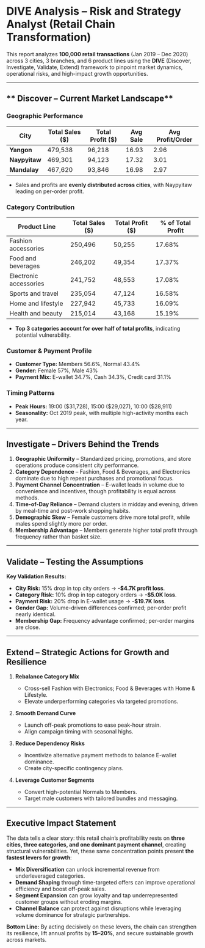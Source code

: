 

# DIVE Analysis – Risk and Strategy Analyst (Retail Chain Transformation)

This report analyzes **100,000 retail transactions** (Jan 2019 – Dec 2020) across 3 cities, 3 branches, and 6 product lines using the **DIVE** (Discover, Investigate, Validate, Extend) framework to pinpoint market dynamics, operational risks, and high-impact growth opportunities.

---

## ** Discover – Current Market Landscape**

### Geographic Performance

| City          | Total Sales (\$) | Total Profit (\$) | Avg Sale | Avg Profit/Order |
| ------------- | ---------------- | ----------------- | -------- | ---------------- |
| **Yangon**    | 479,538          | 96,218            | 16.93    | 2.96             |
| **Naypyitaw** | 469,301          | 94,123            | 17.32    | 3.01             |
| **Mandalay**  | 467,620          | 93,846            | 16.98    | 2.97             |

* Sales and profits are **evenly distributed across cities**, with Naypyitaw leading on per-order profit.

### Category Contribution

| Product Line           | Total Sales (\$) | Total Profit (\$) | % of Total Profit |
| ---------------------- | ---------------- | ----------------- | ----------------- |
| Fashion accessories    | 250,496          | 50,255            | 17.68%            |
| Food and beverages     | 246,202          | 49,354            | 17.37%            |
| Electronic accessories | 241,752          | 48,553            | 17.08%            |
| Sports and travel      | 235,054          | 47,124            | 16.58%            |
| Home and lifestyle     | 227,942          | 45,733            | 16.09%            |
| Health and beauty      | 215,014          | 43,168            | 15.19%            |

* **Top 3 categories account for over half of total profits**, indicating potential vulnerability.

### Customer & Payment Profile

* **Customer Type:** Members 56.6%, Normal 43.4%
* **Gender:** Female 57%, Male 43%
* **Payment Mix:** E-wallet 34.7%, Cash 34.3%, Credit card 31.1%

### Timing Patterns

* **Peak Hours:** 19:00 (\$31,728), 15:00 (\$29,027), 10:00 (\$28,911)
* **Seasonality:** Oct 2019 peak, with multiple high-activity months each year.

---

## **Investigate – Drivers Behind the Trends**

1. **Geographic Uniformity** – Standardized pricing, promotions, and store operations produce consistent city performance.
2. **Category Dependence** – Fashion, Food & Beverages, and Electronics dominate due to high repeat purchases and promotional focus.
3. **Payment Channel Concentration** – E-wallet leads in volume due to convenience and incentives, though profitability is equal across methods.
4. **Time-of-Day Reliance** – Demand clusters in midday and evening, driven by meal-time and post-work shopping habits.
5. **Demographic Skew** – Female customers drive more total profit, while males spend slightly more per order.
6. **Membership Advantage** – Members generate higher total profit through frequency rather than basket size.

---

## **Validate – Testing the Assumptions**

**Key Validation Results:**

* **City Risk:** 15% drop in top city orders → **-\$4.7K profit loss**.
* **Category Risk:** 10% drop in top category orders → **-\$5.0K loss**.
* **Payment Risk:** 20% drop in E-wallet usage → **-\$19.7K loss**.
* **Gender Gap:** Volume-driven differences confirmed; per-order profit nearly identical.
* **Membership Gap:** Frequency advantage confirmed; per-order margins are close.

---

## **Extend – Strategic Actions for Growth and Resilience**

1. **Rebalance Category Mix**

   * Cross-sell Fashion with Electronics; Food & Beverages with Home & Lifestyle.
   * Elevate underperforming categories via targeted promotions.

2. **Smooth Demand Curve**

   * Launch off-peak promotions to ease peak-hour strain.
   * Align campaign timing with seasonal highs.

3. **Reduce Dependency Risks**

   * Incentivize alternative payment methods to balance E-wallet dominance.
   * Create city-specific contingency plans.

4. **Leverage Customer Segments**

   * Convert high-potential Normals to Members.
   * Target male customers with tailored bundles and messaging.

---

## **Executive Impact Statement**

The data tells a clear story: this retail chain’s profitability rests on **three cities, three categories, and one dominant payment channel**, creating structural vulnerabilities. Yet, these same concentration points present **the fastest levers for growth**:

* **Mix Diversification** can unlock incremental revenue from underleveraged categories.
* **Demand Shaping** through time-targeted offers can improve operational efficiency and boost off-peak sales.
* **Segment Expansion** can grow loyalty and tap underrepresented customer groups without eroding margins.
* **Channel Balance** can protect against disruptions while leveraging volume dominance for strategic partnerships.


**Bottom Line:** By acting decisively on these levers, the chain can strengthen its resilience, lift annual profits by **15–20%**, and secure sustainable growth across markets.
